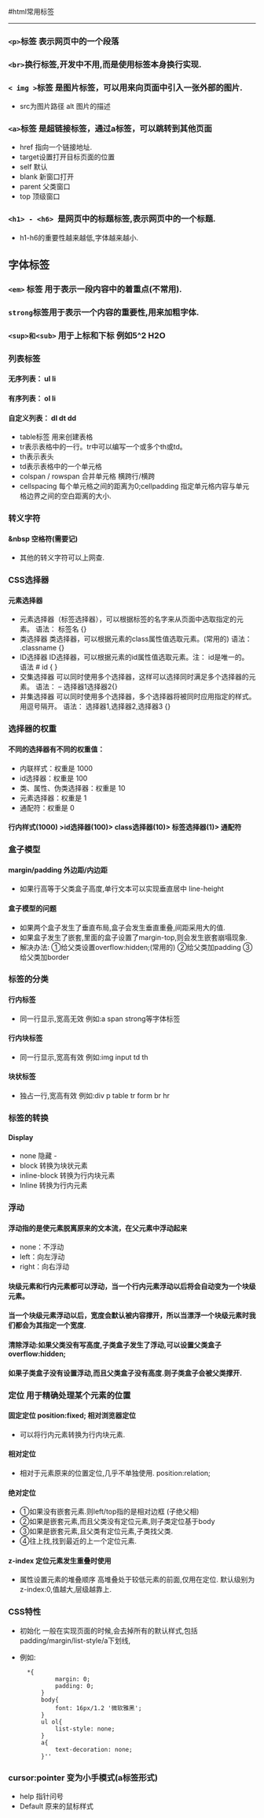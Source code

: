 #html常用标签
***
### `<p>`标签 表示网页中的一个段落

### `<br>`换行标签,开发中不用,而是使用标签本身换行实现.
 
### `< img >`标签 是图片标签，可以用来向页面中引入一张外部的图片.
 
- src为图片路径  alt 图片的描述

### `<a>`标签 是超链接标签，通过a标签，可以跳转到其他页面
 - href 指向一个链接地址.
- target设置打开目标页面的位置
- self  默认
- blank 新窗口打开
- parent 父类窗口
- top 顶级窗口
### `<h1> - <h6> `是网页中的标题标签,表示网页中的一个标题.  
-  h1-h6的重要性越来越低,字体越来越小.


## 字体标签
### `<em>` 标签 用于表示一段内容中的着重点(不常用).
### `strong`标签用于表示一个内容的重要性,用来加粗字体.
### `<sup>和<sub>`  用于上标和下标   例如5^2    H2O
### 列表标签
#### 无序列表： ul  li
#### 有序列表： ol  li
#### 自定义列表： dl   dt   dd

- table标签 用来创建表格
- tr表示表格中的一行。tr中可以编写一个或多个th或td。
- th表示表头
- td表示表格中的一个单元格
- colspan / rowspan 合并单元格 横跨行/横跨
- cellspacing 每个单元格之间的距离为0;cellpadding 指定单元格内容与单元格边界之间的空白距离的大小.

### 转义字符
#### &nbsp 空格符(需要记)
- 其他的转义字符可以上网查.

### CSS选择器
#### 元素选择器
- 元素选择器（标签选择器），可以根据标签的名字来从页面中选取指定的元素。
语法：  标签名 {}
- 类选择器
类选择器，可以根据元素的class属性值选取元素。(常用的)
语法： .classname {}
- ID选择器
ID选择器，可以根据元素的id属性值选取元素。注： id是唯一的。
语法   # id { }
- 交集选择器
可以同时使用多个选择器，这样可以选择同时满足多个选择器的元素。
语法： – 选择器1选择器2{}
- 并集选择器
可以同时使用多个选择器，多个选择器将被同时应用指定的样式。用逗号隔开。
语法： 选择器1,选择器2,选择器3 {}

### 选择器的权重
#### 不同的选择器有不同的权重值：
- 内联样式：权重是 1000
- id选择器：权重是 100
- 类、属性、伪类选择器：权重是 10
- 元素选择器：权重是 1
- 通配符：权重是 0
#### 行内样式(1000) >id选择器(100)> class选择器(10)> 标签选择器(1)> 通配符

### 盒子模型
#### margin/padding  外边距/内边距
- 如果行高等于父类盒子高度,单行文本可以实现垂直居中 line-height
#### 盒子模型的问题
- 如果两个盒子发生了垂直布局,盒子会发生垂直重叠,间距采用大的值.
- 如果盒子发生了嵌套,里面的盒子设置了margin-top,则会发生嵌套崩塌现象.
- 解决办法:
   ①给父类设置overflow:hidden;(常用的)
②给父类加padding 
③给父类加border

### 标签的分类
#### 行内标签       
- 同一行显示,宽高无效  例如:a span strong等字体标签
#### 行内块标签    
- 同一行显示,宽高有效  例如:img input td th
#### 块状标签       
- 独占一行,宽高有效    例如:div p table tr form br hr

### 标签的转换
#### Display   
- none 隐藏  - 
- block 转换为块状元素  
- inline-block 转换为行内块元素
- Inline 转换为行内元素

### 浮动
#### 浮动指的是使元素脱离原来的文本流，在父元素中浮动起来
- none：不浮动
- left：向左浮动
- right：向右浮动
#### 块级元素和行内元素都可以浮动，当一个行内元素浮动以后将会自动变为一个块级元素。
#### 当一个块级元素浮动以后，宽度会默认被内容撑开，所以当漂浮一个块级元素时我们都会为其指定一个宽度.
#### 清除浮动:如果父类没有写高度,子类盒子发生了浮动,可以设置父类盒子overflow:hidden;
#### 如果子类盒子没有设置浮动,而且父类盒子没有高度.则子类盒子会被父类撑开.
### 定位 用于精确处理某个元素的位置
#### 固定定位 position:fixed;   相对浏览器定位
- 可以将行内元素转换为行内块元素.
#### 相对定位 
- 相对于元素原来的位置定位,几乎不单独使用.     position:relation;
#### 绝对定位 
- ①如果没有嵌套元素.则left/top指的是相对边框
   (子绝父相)
-  ②如果是嵌套元素,而且父类没有定位元素,则子类定位基于body
- ③如果是嵌套元素,且父类有定位元素,子类找父类.
- ④往上找,找到最近的上一个定位元素.
#### z-index 定位元素发生重叠时使用
- 属性设置元素的堆叠顺序
      高堆叠处于较低元素的前面,仅用在定位.
      默认级别为z-index:0,值越大,层级越靠上.
### CSS特性
- 初始化 一般在实现页面的时候,会去掉所有的默认样式,包括padding/margin/list-style/a下划线,
- 例如:
   
        *{
    			margin: 0;
    			padding: 0;
    		}
    		body{
    			font: 16px/1.2 '微软雅黑';
    		}
    		ul ol{
    			list-style: none;
    		}
    		a{
    			text-decoration: none;
    		}''
### cursor:pointer 变为小手模式(a标签形式)
- help 指针问号
- Default 原来的鼠标样式
